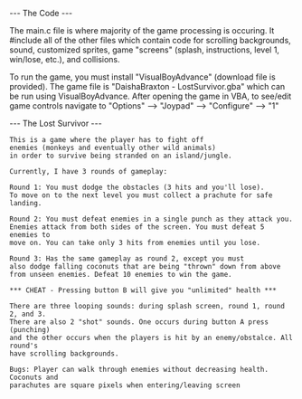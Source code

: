 --- The Code ---

The main.c file is where majority of the game processing is occuring. It #include
all of the other files which contain code for scrolling backgrounds, sound, customized
sprites, game "screens" (splash, instructions, level 1, win/lose, etc.), and collisions.


To run the game, you must install "VisualBoyAdvance" (download file is provided).
The game file is "DaishaBraxton - LostSurvivor.gba" which can be run using 
VisualBoyAdvance. After opening the game in VBA, to see/edit game controls navigate 
to "Options" --> "Joypad" --> "Configure" --> "1"

--- The Lost Survivor ---

    This is a game where the player has to fight off 
    enemies (monkeys and eventually other wild animals) 
    in order to survive being stranded on an island/jungle.

    Currently, I have 3 rounds of gameplay:

    Round 1: You must dodge the obstacles (3 hits and you'll lose).
    To move on to the next level you must collect a prachute for safe
    landing.

    Round 2: You must defeat enemies in a single punch as they attack you. 
    Enemies attack from both sides of the screen. You must defeat 5 enemies to 
    move on. You can take only 3 hits from enemies until you lose.

    Round 3: Has the same gameplay as round 2, except you must
    also dodge falling coconuts that are being "thrown" down from above
    from unseen enemies. Defeat 10 enemies to win the game. 

    *** CHEAT - Pressing button B will give you "unlimited" health ***

    There are three looping sounds: during splash screen, round 1, round 2, and 3.
    There are also 2 "shot" sounds. One occurs during button A press (punching) 
    and the other occurs when the players is hit by an enemy/obstalce. All round's 
    have scrolling backgrounds.

    Bugs: Player can walk through enemies without decreasing health. Coconuts and 
    parachutes are square pixels when entering/leaving screen
